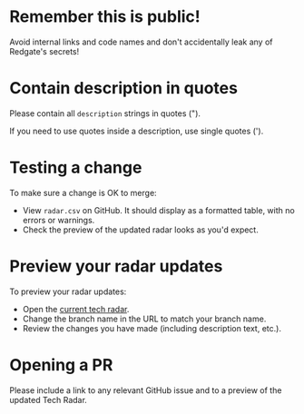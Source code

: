 # Remember this is public!

Avoid internal links and code names and don't accidentally leak any of Redgate's secrets!

# Contain description in quotes

Please contain all `description` strings in quotes (").

If you need to use quotes inside a description, use single quotes (').

# Testing a change

To make sure a change is OK to merge:
* View `radar.csv` on GitHub. It should display as a formatted table, with no errors or warnings.
* Check the preview of the updated radar looks as you'd expect.

# Preview your radar updates

To preview your radar updates:
* Open the [current tech radar](https://radar.thoughtworks.com/?sheetId=https%3A%2F%2Fraw.githubusercontent.com%2Fred-gate%2FTech-Radar%2Fmain%2Fradar.csv).
* Change the branch name in the URL to match your branch name.
* Review the changes you have made (including description text, etc.).

# Opening a PR

Please include a link to any relevant GitHub issue and to a preview of the updated Tech Radar.
